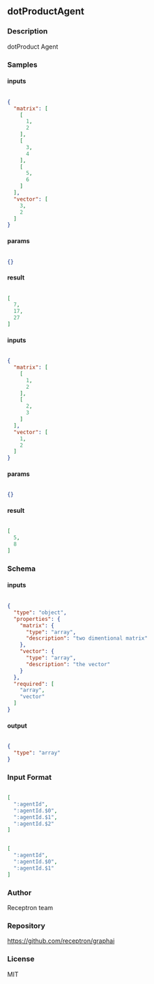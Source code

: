 ## dotProductAgent

### Description

dotProduct Agent

### Samples

#### inputs

```json

{
  "matrix": [
    [
      1,
      2
    ],
    [
      3,
      4
    ],
    [
      5,
      6
    ]
  ],
  "vector": [
    3,
    2
  ]
}

````

#### params

```json

{}

````

#### result

```json

[
  7,
  17,
  27
]

````
#### inputs

```json

{
  "matrix": [
    [
      1,
      2
    ],
    [
      2,
      3
    ]
  ],
  "vector": [
    1,
    2
  ]
}

````

#### params

```json

{}

````

#### result

```json

[
  5,
  8
]

````

### Schema

#### inputs

```json

{
  "type": "object",
  "properties": {
    "matrix": {
      "type": "array",
      "description": "two dimentional matrix"
    },
    "vector": {
      "type": "array",
      "description": "the vector"
    }
  },
  "required": [
    "array",
    "vector"
  ]
}

````

#### output

```json

{
  "type": "array"
}

````

### Input Format

```json

[
  ":agentId",
  ":agentId.$0",
  ":agentId.$1",
  ":agentId.$2"
]

````
```json

[
  ":agentId",
  ":agentId.$0",
  ":agentId.$1"
]

````

### Author

Receptron team

### Repository

https://github.com/receptron/graphai


### License

MIT


